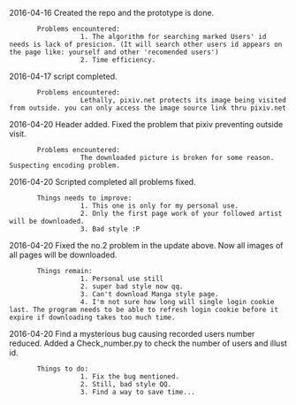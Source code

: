 2016-04-16 Created the repo and the prototype is done.

           Problems encountered:
                      1. The algorithm for searching marked Users' id needs is lack of presicion. (It will search other users id appears on the page like: yourself and other 'recomended users')
                      2. Time efficiency.

2016-04-17 script completed.

           Problems encountered:
                      Lethally, pixiv.net protects its image being visited from outside. you can only access the image source link thru pixiv.net

2016-04-20 Header added. Fixed the problem that pixiv preventing outside visit.

           Problems encountered:
                      The downloaded picture is broken for some reason. Suspecting encoding problem.

2016-04-20 Scripted completed all problems fixed.

           Things needs to improve:
                      1. This one is only for my personal use.
                      2. Only the first page work of your followed artist will be downloaded.
                      3. Bad style :P


2016-04-20 Fixed the no.2 problem in the update above. Now all images of all pages will be downloaded.

           Things remain:
                      1. Personal use still
                      2. super bad style now qq.
                      3. Can't download Manga style page.
                      4. I'm not sure how long will single login cookie last. The program needs to be able to refresh login cookie before it expire if downloading takes too much time.

2016-04-20 Find a mysterious bug causing recorded users number reduced.
           Added a Check_number.py to check the number of users and illust id.

           Things to do:
                      1. Fix the bug mentioned.
                      2. Still, bad style QQ.
                      3. Find a way to save time...
